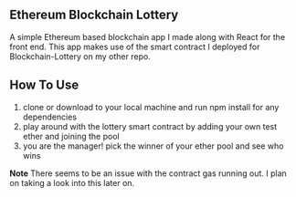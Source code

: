 ## Ethereum Blockchain Lottery
A simple Ethereum based blockchain app I made along with React for the front end. This app makes use of the smart contract I deployed for Blockchain-Lottery on my other repo. 

## How To Use
1) clone or download to your local machine and run npm install for any dependencies </br>
2) play around with the lottery smart contract by adding your own test ether and joining the pool </br>
3) you are the manager! pick the winner of your ether pool and see who wins </br>

**Note** There seems to be an issue with the contract gas running out. I plan on taking a look into this later on.
